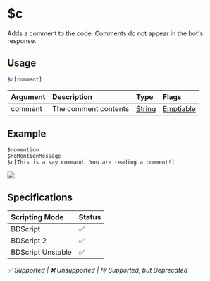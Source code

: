 # $c
Adds a comment to the code. Comments do not appear in the bot's response.

## Usage
```php
$c[comment]
```

| Argument | Description | Type | Flags |
| :---- | :---- | :---- | :---- |
| comment | The comment contents | [String](/src/resources/arguments/types.md#string) | [Emptiable](/src/resources/arguments/flags.md#emptiable)

## Example
```
$nomention
$noMentionMessage
$c[This is a say command. You are reading a comment!]
```
![](https://user-images.githubusercontent.com/69215413/127033510-b61a5806-c1b5-45f3-99d3-c4f932497322.png)

## Specifications
| Scripting Mode | Status
| :---- | :---- |
| BDScript | ✅ |
| BDScript 2 | ✅ |
| BDScript Unstable | ✅ |

*✅ Supported | ❌ Unsupported | 👎 Supported, but Deprecated*